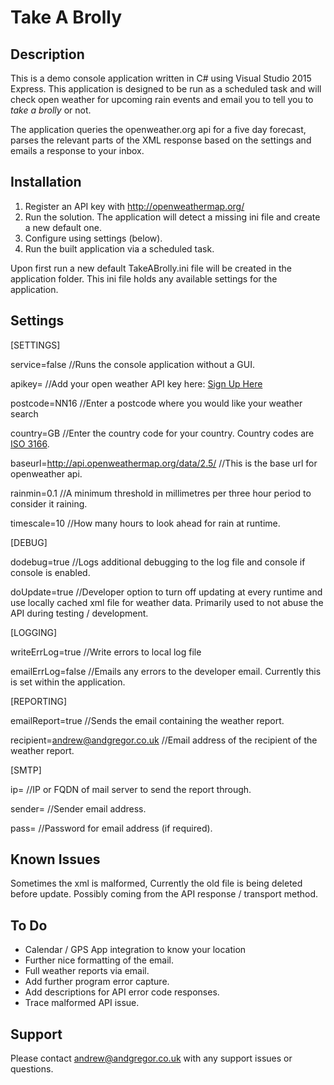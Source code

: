 # Take A Brolly #

## Description ##
This is a demo console application written in C# using Visual Studio 2015 Express. This application is designed to be run as a scheduled task and will check open weather for upcoming rain events and email you to tell you to *take a brolly* or not.

The application queries the openweather.org api for a five day forecast, parses the relevant parts of the XML response based on the settings and emails a response to your inbox.

## Installation ##

1. Register an API key with http://openweathermap.org/
2. Run the solution. The application will detect a missing ini file and create a new default one.
3. Configure using settings (below).
4. Run the built application via a scheduled task.

Upon first run a new default TakeABrolly.ini file will be created in the application folder. This ini file holds any available settings for the application.

## Settings ##
[SETTINGS]

service=false //Runs the console application without a GUI.

apikey= //Add your open weather API key here: [Sign Up Here](https://home.openweathermap.org/users/sign_up "Sign Up Here")

postcode=NN16 //Enter a postcode where you would like your weather search

country=GB //Enter the country code for your country. Country codes are [ISO 3166](http://www.iso.org/iso/country_codes "ISO 3166"). 

baseurl=http://api.openweathermap.org/data/2.5/ //This is the base url for openweather api.

rainmin=0.1 //A minimum threshold in millimetres per three hour period to consider it raining. 

timescale=10 //How many hours to look ahead for rain at runtime.

[DEBUG]

dodebug=true //Logs additional debugging to the log file and console if console is enabled.

doUpdate=true //Developer option to turn off updating at every runtime and use locally cached xml file for weather data. Primarily used to not abuse the API during testing / development.

[LOGGING]

writeErrLog=true //Write errors to local log file

emailErrLog=false //Emails any errors to the developer email. Currently this is set within the application.

[REPORTING]

emailReport=true //Sends the email containing the weather report.

recipient=andrew@andgregor.co.uk //Email address of the recipient of the weather report.

[SMTP]

ip= //IP or FQDN of mail server to send the report through.

sender= //Sender email address.

pass= //Password for email address (if required). 

## Known Issues ##

Sometimes the xml is malformed, Currently the old file is being deleted before update. Possibly coming from the API response / transport method.

## To Do ##

- Calendar / GPS App integration to know your location
- Further nice formatting of the email.
- Full weather reports via email.
- Add further program error capture.
- Add descriptions for API error code responses.
- Trace malformed API issue.

## Support ##

Please contact [andrew@andgregor.co.uk](mailto:andrew@andgregor.co.uk "andrew@andgregor.co.uk") with any support issues or questions.
